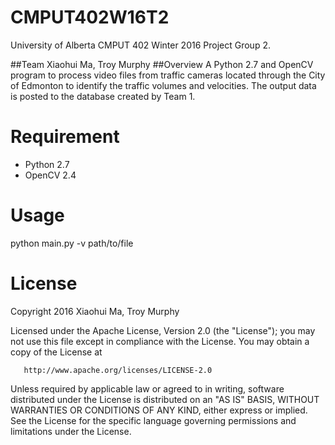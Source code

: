 # CMPUT402W16T2
University of Alberta CMPUT 402 Winter 2016 Project Group 2.

##Team
Xiaohui Ma, Troy Murphy
##Overview
A Python 2.7 and OpenCV program to process video files from traffic cameras located through the City of Edmonton to identify the traffic volumes and velocities. The output data is posted to the database created by Team 1.

# Requirement
  * Python 2.7
  * OpenCV 2.4

# Usage
python main.py -v path/to/file

# License
  Copyright 2016 Xiaohui Ma, Troy Murphy

   Licensed under the Apache License, Version 2.0 (the "License");
   you may not use this file except in compliance with the License.
   You may obtain a copy of the License at

       http://www.apache.org/licenses/LICENSE-2.0

   Unless required by applicable law or agreed to in writing, software
   distributed under the License is distributed on an "AS IS" BASIS,
   WITHOUT WARRANTIES OR CONDITIONS OF ANY KIND, either express or implied.
   See the License for the specific language governing permissions and
   limitations under the License.
